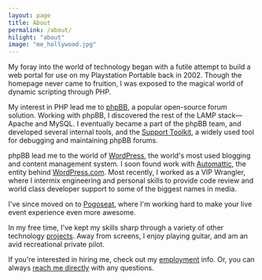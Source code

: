 ```yaml
---
layout: page
title: About
permalink: /about/
hilight: "about"
image: "me_hollywood.jpg"
---
```


My foray into the world of technology began with a futile attempt to build a web portal for use on my Playstation Portable back in 2002. Though the homepage never came to fruition, I was exposed to the magical world of dynamic scripting through PHP.

My interest in PHP lead me to [phpBB](http://phpbb.com), a popular open-source forum solution. Working with phpBB, I discovered the rest of the LAMP stack&mdash;Apache and MySQL. I eventually became a part of the phpBB team, and developed several internal tools, and the [Support Toolkit](https://www.phpbb.com/support/stk/), a widely used tool for debugging and maintaining phpBB forums.

phpBB lead me to the world of [WordPress](http://wordpress.org), the world's most used blogging and content management system. I soon found work with [Automattic](http://automattic.com), the entity behind [WordPress.com](http://wordpress.com). Most recently, I worked as a VIP Wrangler, where I intermix engineering and personal skills to provide code review and world class developer support to some of the biggest names in media.

I've since moved on to [Pogoseat](http://pogoseat.com), where I'm working hard to make your live event experience even more awesome.

In my free time, I've kept my skills sharp through a variety of other technology [projects](/projects). Away from screens, I enjoy playing guitar, and am an avid recreational private pilot.

If you're interested in hiring me, check out my [employment](/hire) info. Or, you can always [reach me directly](/contact) with any questions.
